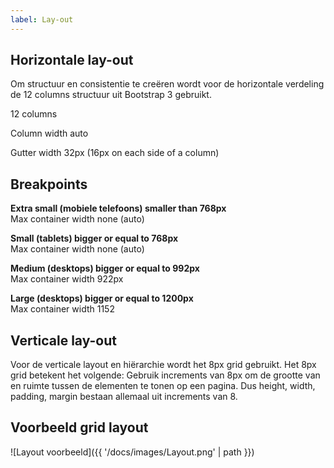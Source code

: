 ```yaml
---
label: Lay-out
---
```

## Horizontale lay-out
Om structuur en consistentie te creëren wordt voor de horizontale verdeling de 12 columns structuur uit Bootstrap 3 gebruikt.

12 columns

Column width auto

Gutter width 32px (16px on each side of a column)

## Breakpoints

**Extra small (mobiele telefoons) smaller than 768px**  
Max container width none (auto)

**Small (tablets) bigger or equal to 768px**  
Max container width none (auto)

**Medium (desktops) bigger or equal to 992px**  
Max container width 922px

**Large (desktops) bigger or equal to 1200px**  
Max container width 1152

## Verticale lay-out
Voor de verticale layout en hiërarchie wordt het 8px grid gebruikt. Het 8px grid betekent het volgende: Gebruik increments van 8px om de grootte van en ruimte tussen de elementen te tonen op een pagina. Dus height, width, padding, margin bestaan allemaal uit increments van 8.


## Voorbeeld grid layout

![Layout voorbeeld]({{ '/docs/images/Layout.png' | path }})